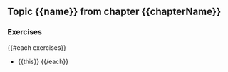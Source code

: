 ## Topic {{name}} from chapter {{chapterName}}

### Exercises

{{#each exercises}}
- {{this}}
{{/each}}